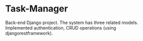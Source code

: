 # Task-Manager
Back-end Django project. The system has three related models. Implemented authentication, CRUD operations (using djangorestframework).
